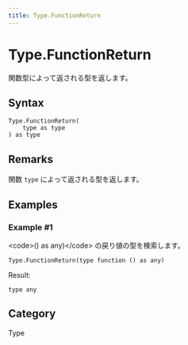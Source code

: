 ```yaml
---
title: Type.FunctionReturn
---
```


# Type.FunctionReturn


関数型によって返される型を返します。


## Syntax

```powerquery
Type.FunctionReturn(
    type as type
) as type
```


## Remarks

関数 <code>type</code> によって返される型を返します。


## Examples

### Example #1 
&lt;code&gt;() as any)&lt;/code&gt; の戻り値の型を検索します。
```powerquery
Type.FunctionReturn(type function () as any)
```

Result: 
```powerquery
type any
```




## Category
Type
